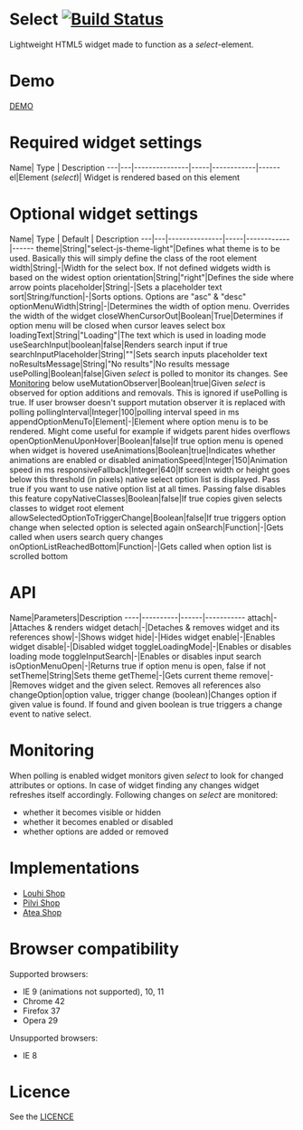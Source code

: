 Select [![Build Status](https://travis-ci.org/janikoskela/Select.svg?branch=master)](https://travis-ci.org/janikoskela/Select)
===============
Lightweight HTML5 widget made to function as a <i>select</i>-element.

Demo
==============
<a href="http://janikoskela.github.io/Select">DEMO</a>

Required widget settings
===============
Name| Type | Description
---|---|---------------|-----|------------|------
el|Element (<i>select</i>)| Widget is rendered based on this element

Optional widget settings
===============
Name| Type | Default | Description
---|---|---------------|-----|------------|------
theme|String|"select-js-theme-light"|Defines what theme is to be used. Basically this will simply define the class of the root element
width|String|-|Width for the select box. If not defined widgets width is based on the widest option
orientation|String|"right"|Defines the side where arrow points
placeholder|String|-|Sets a placeholder text
sort|String/function|-|Sorts options. Options are "asc" & "desc"
optionMenuWidth|String|-|Determines the width of option menu. Overrides the width of the widget
closeWhenCursorOut|Boolean|True|Determines if option menu will be closed when cursor leaves select box
loadingText|String|"Loading"|The text which is used in loading mode
useSearchInput|boolean|false|Renders search input if true
searchInputPlaceholder|String|""|Sets search inputs placeholder text
noResultsMessage|String|"No results"|No results message
usePolling|Boolean|false|Given <i>select</i> is polled to monitor its changes. See <a href="#monitoring">Monitoring</a> below
useMutationObserver|Boolean|true|Given <i>select</i> is observed for option additions and removals. This is ignored if usePolling is true. If user browser doesn't support mutation observer it is replaced with polling
pollingInterval|Integer|100|polling interval speed in ms
appendOptionMenuTo|Element|-|Element where option menu is to be rendered. Might come useful for example if widgets parent hides overflows
openOptionMenuUponHover|Boolean|false|If true option menu is opened when widget is hovered
useAnimations|Boolean|true|Indicates whether animations are enabled or disabled
animationSpeed|Integer|150|Animation speed in ms
responsiveFallback|Integer|640|If screen width or height goes below this threshold (in pixels) native select option list is displayed. Pass true if you want to use native option list at all times. Passing false disables this feature
copyNativeClasses|Boolean|false|If true copies given selects classes to widget root element
allowSelectedOptionToTriggerChange|Boolean|false|If true triggers option change when selected option is selected again
onSearch|Function|-|Gets called when users search query changes
onOptionListReachedBottom|Function|-|Gets called when option list is scrolled bottom

API
===============
Name|Parameters|Description
----|----------|------|-----------
attach|-|Attaches & renders widget
detach|-|Detaches & removes widget and its references
show|-|Shows widget
hide|-|Hides widget
enable|-|Enables widget
disable|-|Disabled widget
toggleLoadingMode|-|Enables or disables loading mode
toggleInputSearch|-|Enables or disables input search
isOptionMenuOpen|-|Returns true if option menu is open, false if not
setTheme|String|Sets theme
getTheme|-|Gets current theme
remove|-|Removes widget and the given select. Removes all references also
changeOption|option value, trigger change (boolean)|Changes option if given value is found. If found and given boolean is true triggers a change event to native select.

Monitoring
===============
When polling is enabled widget monitors given <i>select</i> to look for changed attributes or options. In case of widget finding any changes widget refreshes itself accordingly. Following changes on <i>select</i> are monitored:
 - whether it becomes visible or hidden
 - whether it becomes enabled or disabled
 - whether options are added or removed

Implementations
===============
 - <a href="https://kauppa.louhi.fi">Louhi Shop</a>
 - <a href="https://shop.pilvi.com">Pilvi Shop</a>
 - <a href="https://pilvi.atea.fi">Atea Shop</a>

Browser compatibility
===============
Supported browsers:
 - IE 9 (animations not supported), 10, 11
 - Chrome 42
 - Firefox 37
 - Opera 29

Unsupported browsers:
 - IE 8

Licence
=============
See the <a href="https://github.com/janikoskela/SimpleSelectBox/blob/master/LICENSE">LICENCE</a>
